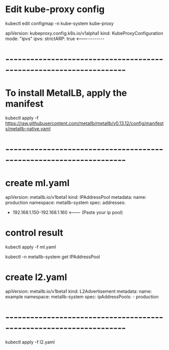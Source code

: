 # Edit kube-proxy config 

kubectl edit configmap -n kube-system kube-proxy

apiVersion: kubeproxy.config.k8s.io/v1alpha1
kind: KubeProxyConfiguration
mode: "ipvs"
ipvs:
  strictARP: true      <-----------

# -------------------------------------------------------------------

# To install MetalLB, apply the manifest

kubectl apply -f https://raw.githubusercontent.com/metallb/metallb/v0.13.12/config/manifests/metallb-native.yaml


# -------------------------------------------------------------------

# create ml.yaml


apiVersion: metallb.io/v1beta1
kind: IPAddressPool
metadata:
  name: production
  namespace: metallb-system
spec:
  addresses:
  - 192.168.1.150-192.168.1.160                        <--- (Paste your ip pool)


# control result

kubectl apply -f ml.yaml

kubectl -n metallb-system get IPAddressPool

# create l2.yaml

apiVersion: metallb.io/v1beta1
kind: L2Advertisement
metadata:
  name: example
  namespace: metallb-system
spec:
  ipAddressPools:
    - production

# -------------------------------------------------------------------
kubectl apply -f l2.yaml


